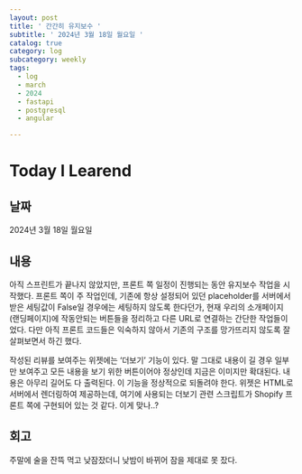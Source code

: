 ```yaml
---
layout: post
title: ' 간간히 유지보수 '
subtitle: ' 2024년 3월 18일 월요일 '
catalog: true
category: log
subcategory: weekly
tags:
  - log
  - march
  - 2024
  - fastapi
  - postgresql
  - angular

---
```


# Today I Learend

## 날짜

2024년 3월 18일 월요일

## 내용

아직 스프린트가 끝나지 않았지만, 프론트 쪽 일정이 진행되는 동안 유지보수 작업을 시작했다. 프론트 쪽이 주 작업인데, 기존에 항상 설정되어 있던 placeholder를 서버에서 받은 세팅값이 False일 경우에는 세팅하지 않도록 한다던가, 현재 우리의 소개페이지(랜딩페이지)에 작동안되는 버튼들을 정리하고 다른 URL로 연결하는 간단한 작업들이 었다. 다만 아직 프론트 코드들은 익숙하지 않아서 기존의 구조를 망가뜨리지 않도록 잘 살펴보면서 하긴 했다.

작성된 리뷰를 보여주는 위젯에는 ‘더보기’ 기능이 있다. 말 그대로 내용이 길 경우 일부만 보여주고 모든 내용을 보기 위한 버튼이어야 정상인데 지금은 이미지만 확대된다. 내용은 아무리 길어도 다 출력된다. 이 기능을 정상적으로 되돌려야 한다. 위젯은 HTML로 서버에서 렌더링하여 제공하는데, 여기에 사용되는 더보기 관련 스크립트가 Shopify 프론트 쪽에 구현되어 있는 것 같다. 이게 맞나..?

## 회고

주말에 술을 잔뜩 먹고 낮잠잤더니 낮밤이 바뀌어 잠을 제대로 못 잤다.